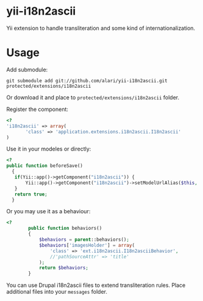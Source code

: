 yii-i18n2ascii
==============

Yii extension to handle transliteration and some kind of internationalization.

Usage
====

Add submodule:

`git submodule add git://github.com/alari/yii-i18n2ascii.git protected/extensions/i18n2ascii`

Or download it and place to `protected/extensions/i18n2ascii` folder.

Register the component:

```php
<?
'i18n2ascii' => array(
       'class' => 'application.extensions.i18n2ascii.I18n2ascii'
)
```

Use it in your modeles or directly:

```php
<?
public function beforeSave()
  {
   if(Yii::app()->getComponent("i18n2ascii")) {
       Yii::app()->getComponent("i18n2ascii")->setModelUrlAlias($this, $this->title);
   }
   return true;
  }
```

Or you may use it as a behaviour:

```php
<?
        public function behaviors()
        {
            $behaviors = parent::behaviors();
            $behaviors['imagesHolder'] = array(
                'class' => 'ext.i18n2ascii.I18n2asciiBehavior',
                //'pathSourceAttr' => 'title'
            );
            return $behaviors;
        }
```

You can use Drupal i18n2ascii files to extend transliteration rules. Place additional files into your `messages` folder.